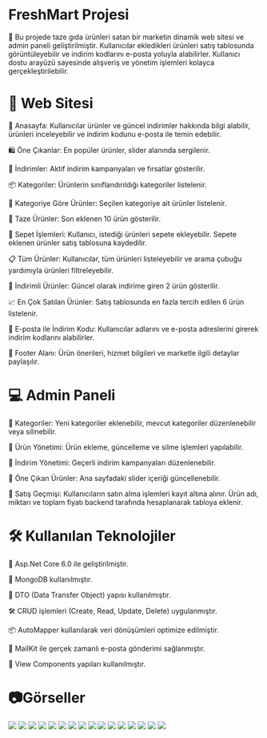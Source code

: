 # FreshMart Projesi
🛒 Bu projede taze gıda ürünleri satan bir marketin dinamik web sitesi ve admin paneli geliştirilmiştir. Kullanıcılar ekledikleri ürünleri satış tablosunda görüntüleyebilir ve indirim kodlarını e-posta yoluyla alabilirler. Kullanıcı dostu arayüzü sayesinde alışveriş ve yönetim işlemleri kolayca gerçekleştirilebilir.

# 🍜 Web Sitesi
📌 Anasayfa: Kullanıcılar ürünler ve güncel indirimler hakkında bilgi alabilir, ürünleri inceleyebilir ve indirim kodunu e-posta ile temin edebilir.

🛍️ Öne Çıkanlar: En popüler ürünler, slider alanında sergilenir.

💸 İndirimler: Aktif indirim kampanyaları ve fırsatlar gösterilir.

📦 Kategoriler: Ürünlerin sınıflandırıldığı kategoriler listelenir.

🔎 Kategoriye Göre Ürünler: Seçilen kategoriye ait ürünler listelenir.

🍅 Taze Ürünler: Son eklenen 10 ürün gösterilir.

🛒 Sepet İşlemleri: Kullanıcı, istediği ürünleri sepete ekleyebilir. Sepete eklenen ürünler satış tablosuna kaydedilir.

📋 Tüm Ürünler: Kullanıcılar, tüm ürünleri listeleyebilir ve arama çubuğu yardımıyla ürünleri filtreleyebilir.

🔖 İndirimli Ürünler: Güncel olarak indirime giren 2 ürün gösterilir.

📈 En Çok Satılan Ürünler: Satış tablosunda en fazla tercih edilen 6 ürün listelenir.

📧 E-posta ile İndirim Kodu: Kullanıcılar adlarını ve e-posta adreslerini girerek indirim kodlarını alabilirler.

📢 Footer Alanı: Ürün önerileri, hizmet bilgileri ve marketle ilgili detaylar paylaşılır.

# 💻 Admin Paneli
🔹 Kategoriler: Yeni kategoriler eklenebilir, mevcut kategoriler düzenlenebilir veya silinebilir.

🔹 Ürün Yönetimi: Ürün ekleme, güncelleme ve silme işlemleri yapılabilir.

🔹 İndirim Yönetimi: Geçerli indirim kampanyaları düzenlenebilir.

🔹 Öne Çıkan Ürünler: Ana sayfadaki slider içeriği güncellenebilir.

🔹 Satış Geçmişi: Kullanıcıların satın alma işlemleri kayıt altına alınır. Ürün adı, miktarı ve toplam fiyatı backend tarafında hesaplanarak tabloya eklenir.

# 🛠️ Kullanılan Teknolojiler

🚀 Asp.Net Core 6.0 ile geliştirilmiştir.

📂 MongoDB kullanılmıştır.

🔹 DTO (Data Transfer Object) yapısı kullanılmıştır.

🛠️ CRUD işlemleri (Create, Read, Update, Delete) uygulanmıştır.

📦 AutoMapper kullanılarak veri dönüşümleri optimize edilmiştir.

📧 MailKit ile gerçek zamanlı e-posta gönderimi sağlanmıştır.

📜 View Components yapıları kullanılmıştır.

# 📷Görseller
![](https://github.com/berkiskitoglu/MongoDbFoodMart/blob/master/images/default.png)
![](https://github.com/berkiskitoglu/MongoDbFoodMart/blob/master/images/mail.png)
![](https://github.com/berkiskitoglu/MongoDbFoodMart/blob/master/images/product-1.png)
![](https://github.com/berkiskitoglu/MongoDbFoodMart/blob/master/images/product-create.png)
![](https://github.com/berkiskitoglu/MongoDbFoodMart/blob/master/images/product-2.png)
![](https://github.com/berkiskitoglu/MongoDbFoodMart/blob/master/images/category_list.png)
![](https://github.com/berkiskitoglu/MongoDbFoodMart/blob/master/images/category_create.png)
![](https://github.com/berkiskitoglu/MongoDbFoodMart/blob/master/images/category_update.png)
![](https://github.com/berkiskitoglu/MongoDbFoodMart/blob/master/images/slider_list.png)
![](https://github.com/berkiskitoglu/MongoDbFoodMart/blob/master/images/slider_create.png)
![](https://github.com/berkiskitoglu/MongoDbFoodMart/blob/master/images/slider_update.png)
![](https://github.com/berkiskitoglu/MongoDbFoodMart/blob/master/images/discount_list.png)
![](https://github.com/berkiskitoglu/MongoDbFoodMart/blob/master/images/discount_create.png)
![](https://github.com/berkiskitoglu/MongoDbFoodMart/blob/master/images/discount_update.png)
![](https://github.com/berkiskitoglu/MongoDbFoodMart/blob/master/images/selling_list.png)
![](https://github.com/berkiskitoglu/MongoDbFoodMart/blob/master/images/selling_create.png)
